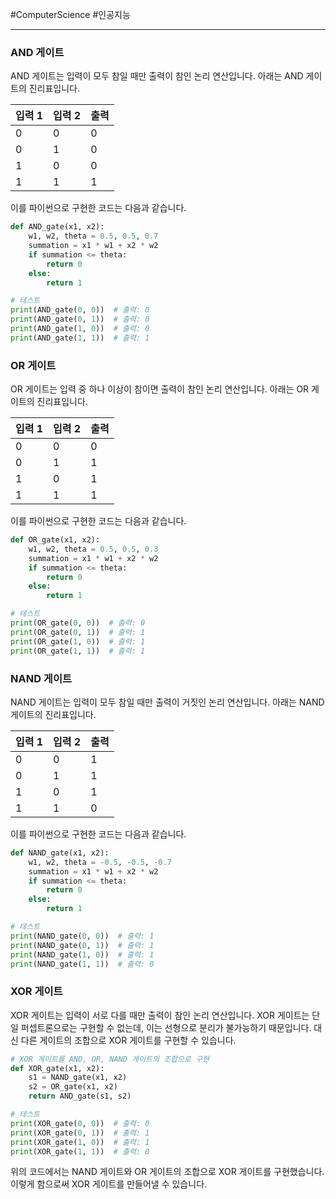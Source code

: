 #ComputerScience #인공지능  

---
### AND 게이트

AND 게이트는 입력이 모두 참일 때만 출력이 참인 논리 연산입니다. 아래는 AND 게이트의 진리표입니다.

|입력 1|입력 2|출력|
|---|---|---|
|0|0|0|
|0|1|0|
|1|0|0|
|1|1|1|

이를 파이썬으로 구현한 코드는 다음과 같습니다.

```python
def AND_gate(x1, x2):
    w1, w2, theta = 0.5, 0.5, 0.7
    summation = x1 * w1 + x2 * w2
    if summation <= theta:
        return 0
    else:
        return 1

# 테스트
print(AND_gate(0, 0))  # 출력: 0
print(AND_gate(0, 1))  # 출력: 0
print(AND_gate(1, 0))  # 출력: 0
print(AND_gate(1, 1))  # 출력: 1

```

### OR 게이트

OR 게이트는 입력 중 하나 이상이 참이면 출력이 참인 논리 연산입니다. 아래는 OR 게이트의 진리표입니다.

|입력 1|입력 2|출력|
|---|---|---|
|0|0|0|
|0|1|1|
|1|0|1|
|1|1|1|

이를 파이썬으로 구현한 코드는 다음과 같습니다.

```python
def OR_gate(x1, x2):
    w1, w2, theta = 0.5, 0.5, 0.3
    summation = x1 * w1 + x2 * w2
    if summation <= theta:
        return 0
    else:
        return 1

# 테스트
print(OR_gate(0, 0))  # 출력: 0
print(OR_gate(0, 1))  # 출력: 1
print(OR_gate(1, 0))  # 출력: 1
print(OR_gate(1, 1))  # 출력: 1

```

### NAND 게이트

NAND 게이트는 입력이 모두 참일 때만 출력이 거짓인 논리 연산입니다. 아래는 NAND 게이트의 진리표입니다.

|입력 1|입력 2|출력|
|---|---|---|
|0|0|1|
|0|1|1|
|1|0|1|
|1|1|0|

이를 파이썬으로 구현한 코드는 다음과 같습니다.

```python
def NAND_gate(x1, x2):
    w1, w2, theta = -0.5, -0.5, -0.7
    summation = x1 * w1 + x2 * w2
    if summation <= theta:
        return 0
    else:
        return 1

# 테스트
print(NAND_gate(0, 0))  # 출력: 1
print(NAND_gate(0, 1))  # 출력: 1
print(NAND_gate(1, 0))  # 출력: 1
print(NAND_gate(1, 1))  # 출력: 0

```

### XOR 게이트

XOR 게이트는 입력이 서로 다를 때만 출력이 참인 논리 연산입니다. XOR 게이트는 단일 퍼셉트론으로는 구현할 수 없는데, 이는 선형으로 분리가 불가능하기 때문입니다. 대신 다른 게이트의 조합으로 XOR 게이트를 구현할 수 있습니다.
```python
# XOR 게이트를 AND, OR, NAND 게이트의 조합으로 구현
def XOR_gate(x1, x2):
    s1 = NAND_gate(x1, x2)
    s2 = OR_gate(x1, x2)
    return AND_gate(s1, s2)

# 테스트
print(XOR_gate(0, 0))  # 출력: 0
print(XOR_gate(0, 1))  # 출력: 1
print(XOR_gate(1, 0))  # 출력: 1
print(XOR_gate(1, 1))  # 출력: 0

```

위의 코드에서는 NAND 게이트와 OR 게이트의 조합으로 XOR 게이트를 구현했습니다. 이렇게 함으로써 XOR 게이트를 만들어낼 수 있습니다.
